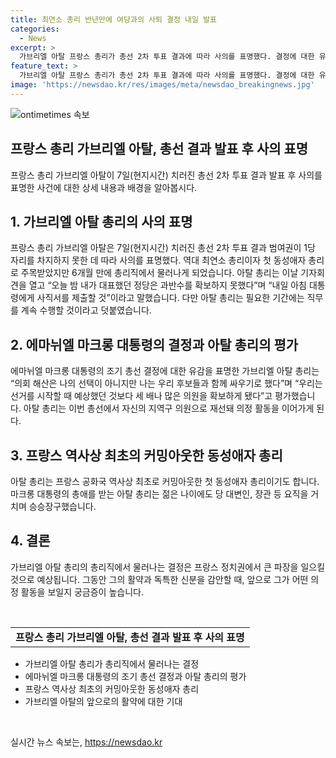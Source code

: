 ```yaml
---
title: 최연소 총리 반년만에 여당과의 사퇴 결정 내일 발표
categories:
  - News
excerpt: >
  가브리엘 아탈 프랑스 총리가 총선 2차 투표 결과에 따라 사의를 표명했다. 결정에 대한 유감을 토로하면서도 필요한 기간 동안 직무를 계속 수행할 것을 밝혔고, 자신의 정당이 과반수 확보에 실패했다고 언급했다. 아탈 총리는 역대 최연소 총리이자 첫 동성애자 총리로 주목받았으며, 마크롱 대통령의 총애를 받았지만 조기 총선 결정으로 6개월 만에 총리직에서 물러나게 되었다.
feature_text: >
  가브리엘 아탈 프랑스 총리가 총선 2차 투표 결과에 따라 사의를 표명했다. 결정에 대한 유감을 토로하면서도 필요한 기간 동안 직무를 계속 수행할 것을 밝혔고, 자신의 정당이 과반수 확보에 실패했다고 언급했다. 아탈 총리는 역대 최연소 총리이자 첫 동성애자 총리로 주목받았으며, 마크롱 대통령의 총애를 받았지만 조기 총선 결정으로 6개월 만에 총리직에서 물러나게 되었다.
image: 'https://newsdao.kr/res/images/meta/newsdao_breakingnews.jpg'
---
```


<p><img src="https://newsdao.kr/res/images/meta/newsdao_breakingnews.jpg" alt="ontimetimes 속보" /></p>

<h2 data-ke-size="size26">프랑스 총리 가브리엘 아탈, 총선 결과 발표 후 사의 표명</h2>

<p data-ke-size="size16">프랑스 총리 가브리엘 아탈이 7일(현지시간) 치러진 총선 2차 투표 결과 발표 후 사의를 표명한 사건에 대한 상세 내용과 배경을 알아봅시다.</p>

<h2 data-ke-size="size24">1. 가브리엘 아탈 총리의 사의 표명</h2>

<p data-ke-size="size16">프랑스 총리 가브리엘 아탈은 7일(현지시간) 치러진 총선 2차 투표 결과 범여권이 1당 자리를 차지하지 못한 데 따라 사의를 표명했다. 역대 최연소 총리이자 첫 동성애자 총리로 주목받았지만 6개월 만에 총리직에서 물러나게 되었습니다. 아탈 총리는 이날 기자회견을 열고 “오늘 밤 내가 대표했던 정당은 과반수를 확보하지 못했다”며 “내일 아침 대통령에게 사직서를 제출할 것”이라고 말했습니다. 다만 아탈 총리는 필요한 기간에는 직무를 계속 수행할 것이라고 덧붙였습니다.</p>

<h2 data-ke-size="size24">2. 에마뉘엘 마크롱 대통령의 결정과 아탈 총리의 평가</h2>

<p data-ke-size="size16">에마뉘엘 마크롱 대통령의 조기 총선 결정에 대한 유감을 표명한 가브리엘 아탈 총리는 “의회 해산은 나의 선택이 아니지만 나는 우리 후보들과 함께 싸우기로 했다”며 “우리는 선거를 시작할 때 예상했던 것보다 세 배나 많은 의원을 확보하게 됐다”고 평가했습니다. 아탈 총리는 이번 총선에서 자신의 지역구 의원으로 재선돼 의정 활동을 이어가게 된다.</p>

<h2 data-ke-size="size24">3. 프랑스 역사상 최초의 커밍아웃한 동성애자 총리</h2>

<p data-ke-size="size16">아탈 총리는 프랑스 공화국 역사상 최초로 커밍아웃한 첫 동성애자 총리이기도 합니다. 마크롱 대통령의 총애를 받는 아탈 총리는 젊은 나이에도 당 대변인, 장관 등 요직을 거치며 승승장구했습니다.</p>

<h2 data-ke-size="size24">4. 결론</h2>

<p data-ke-size="size16">가브리엘 아탈 총리의 총리직에서 물러나는 결정은 프랑스 정치권에서 큰 파장을 일으킬 것으로 예상됩니다. 그동안 그의 활약과 독특한 신분을 감안할 때, 앞으로 그가 어떤 의정 활동을 보일지 궁금증이 높습니다.</p>

<p data-ke-size="size16">&nbsp;</p>

<table>
<tbody>
<tr>
<td style="text-align: center; height: 17px;"><b>프랑스 총리 가브리엘 아탈, 총선 결과 발표 후 사의 표명</b></td>
</tr>
</tbody>
</table>

<ul>
<li>가브리엘 아탈 총리가 총리직에서 물러나는 결정</li>
<li>에마뉘엘 마크롱 대통령의 조기 총선 결정과 아탈 총리의 평가</li>
<li>프랑스 역사상 최초의 커밍아웃한 동성애자 총리</li>
<li>가브리엘 아탈의 앞으로의 활약에 대한 기대</li>
</ul>

<p data-ke-size="size16">&nbsp;</p>
실시간 뉴스 속보는, <a href="https://newsdao.kr" rel="dofollow">https://newsdao.kr</a>


